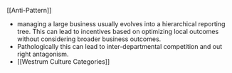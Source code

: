 [[Anti-Pattern]]
- managing a large business usually evolves into a hierarchical reporting tree. This can lead to incentives based on optimizing local outcomes without considering broader business outcomes. 
- Pathologically this can lead to inter-departmental competition and out right antagonism.
- [[Westrum Culture Categories]]
